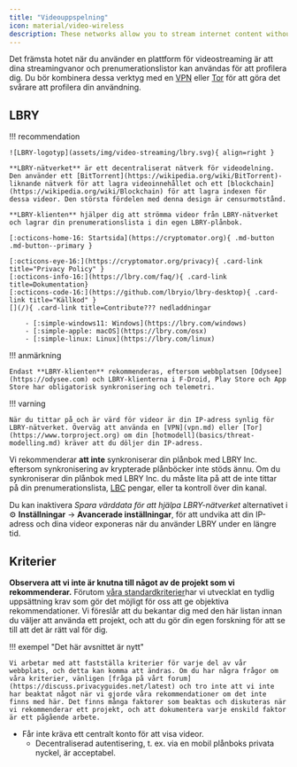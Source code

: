 ```yaml
---
title: "Videouppspelning"
icon: material/video-wireless
description: These networks allow you to stream internet content without building an advertising profile based on your interests.
---
```


Det främsta hotet när du använder en plattform för videostreaming är att dina streamingvanor och prenumerationslistor kan användas för att profilera dig. Du bör kombinera dessa verktyg med en [VPN](vpn.md) eller [Tor](https://www.torproject.org/) för att göra det svårare att profilera din användning.

## LBRY

!!! recommendation

    ![LBRY-logotyp](assets/img/video-streaming/lbry.svg){ align=right }
    
    **LBRY-nätverket** är ett decentraliserat nätverk för videodelning. Den använder ett [BitTorrent](https://wikipedia.org/wiki/BitTorrent)-liknande nätverk för att lagra videoinnehållet och ett [blockchain](https://wikipedia.org/wiki/Blockchain) för att lagra indexen för dessa videor. Den största fördelen med denna design är censurmotstånd.
    
    **LBRY-klienten** hjälper dig att strömma videor från LBRY-nätverket och lagrar din prenumerationslista i din egen LBRY-plånbok.
    
    [:octicons-home-16: Startsida](https://cryptomator.org){ .md-button .md-button--primary }
    
    [:octicons-eye-16:](https://cryptomator.org/privacy){ .card-link title="Privacy Policy" }
    [:octicons-info-16:](https://lbry.com/faq/){ .card-link title=Dokumentation}
    [:octicons-code-16:](https://github.com/lbryio/lbry-desktop){ .card-link title="Källkod" }
    [](/){ .card-link title=Contribute??? nedladdningar
    
        - [:simple-windows11: Windows](https://lbry.com/windows)
        - [:simple-apple: macOS](https://lbry.com/osx)
        - [:simple-linux: Linux](https://lbry.com/linux)

!!! anmärkning

    Endast **LBRY-klienten** rekommenderas, eftersom webbplatsen [Odysee](https://odysee.com) och LBRY-klienterna i F-Droid, Play Store och App Store har obligatorisk synkronisering och telemetri.

!!! varning

    När du tittar på och är värd för videor är din IP-adress synlig för LBRY-nätverket. Överväg att använda en [VPN](vpn.md) eller [Tor](https://www.torproject.org) om din [hotmodell](basics/threat-modelling.md) kräver att du döljer din IP-adress.

Vi rekommenderar **att inte** synkroniserar din plånbok med LBRY Inc. eftersom synkronisering av krypterade plånböcker inte stöds ännu. Om du synkroniserar din plånbok med LBRY Inc. du måste lita på att de inte tittar på din prenumerationslista, [LBC](https://lbry.com/faq/earn-credits) pengar, eller ta kontroll över din kanal.

Du kan inaktivera *Spara värddata för att hjälpa LBRY-nätverket* alternativet i :gear: **Inställningar** → **Avancerade inställningar**, för att undvika att din IP-adress och dina videor exponeras när du använder LBRY under en längre tid.

## Kriterier

**Observera att vi inte är knutna till något av de projekt som vi rekommenderar.** Förutom [våra standardkriterier](about/criteria.md)har vi utvecklat en tydlig uppsättning krav som gör det möjligt för oss att ge objektiva rekommendationer. Vi föreslår att du bekantar dig med den här listan innan du väljer att använda ett projekt, och att du gör din egen forskning för att se till att det är rätt val för dig.

!!! exempel "Det här avsnittet är nytt"

    Vi arbetar med att fastställa kriterier för varje del av vår webbplats, och detta kan komma att ändras. Om du har några frågor om våra kriterier, vänligen [fråga på vårt forum] (https://discuss.privacyguides.net/latest) och tro inte att vi inte har beaktat något när vi gjorde våra rekommendationer om det inte finns med här. Det finns många faktorer som beaktas och diskuteras när vi rekommenderar ett projekt, och att dokumentera varje enskild faktor är ett pågående arbete.

- Får inte kräva ett centralt konto för att visa videor.
    - Decentraliserad autentisering, t. ex. via en mobil plånboks privata nyckel, är acceptabel.

